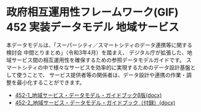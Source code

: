 # 政府相互運用性フレームワーク(GIF) 452 実装データモデル 地域サービス

本データモデルは、「スーパーシティ／スマートシティのデータ連携等に関する検討会 中間とりまとめ」（令和3年4月）を踏まえ、
デジタル庁が拡張した、地域サービス間の相互運用性を確保するための参照データモデルガイドです。
スマートシティの中で様々なサービスを効率的に実現するためのデータ設計基盤として使うことで、
サービス提供者等の関係者は、データ設計や連携の作業・調整を最小化することができます。

<!--
* [452-1_地域サービス・データモデル・ガイドブックβ版](md/452-1_ls_practice.md)
* [452-2_地域サービス・データモデル・ガイドブック（付録）](md/452-2_ls_practice_appendix.md)


### Word版
-->

* [452-1_地域サービス・データモデル・ガイドブックβ版(docx)](docx/452-1_地域サービス・データモデル・ガイドブックβ版.docx)
* [452-2_地域サービス・データモデル・ガイドブック（付録）(docx)](docx/452-2_地域サービス・データモデル・ガイドブック（付録）.docx)
